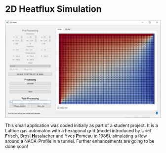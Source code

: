 # 2D Heatflux Simulation


![gui](misc/gui.PNG "Screenshot of the GUI")


This small application was coded initially as part of a student project.
It is a Lattice gas automaton with a hexagonal grid (model introduced by Uriel **F**risch, Brosl **H**asslacher and Yves **P**omeau in 1986),
simulating a flow around a NACA-Profile in a tunnel. Further enhancements are going to be done soon!
